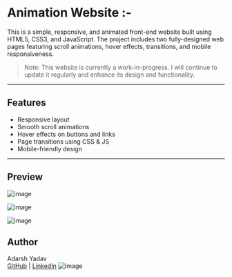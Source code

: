 # Animation Website :-

This is a simple, responsive, and animated front-end website built using HTML5, CSS3, and JavaScript. The project includes two fully-designed web pages featuring scroll animations, hover effects, transitions, and mobile responsiveness.

> Note: This website is currently a work-in-progress. I will continue to update it regularly and enhance its design and functionality.

---

## Features

- Responsive layout
- Smooth scroll animations
- Hover effects on buttons and links
- Page transitions using CSS & JS
- Mobile-friendly design

---

## Preview

![image](https://github.com/user-attachments/assets/be5916e1-c8a4-4764-b61b-7535ef24a151)

![image](https://github.com/user-attachments/assets/222505e9-d07b-435a-b7a1-99744e761445)

![image](https://github.com/user-attachments/assets/118568d5-5e89-4acc-9777-97d66dbe3118)

## Author

Adarsh Yadav  
[GitHub](https://github.com/AdarshYadav-dev) | [LinkedIn](www.linkedin.com/in/adarsh-yadav--7aa9a1276) ![image](https://github.com/user-attachments/assets/519361cc-dd4e-480c-9bd0-644f05eef890)

